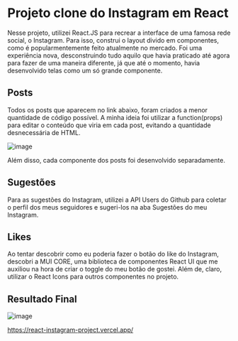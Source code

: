 # Projeto clone do Instagram em React

Nesse projeto, utilizei React.JS para recrear a interface de uma famosa rede social, o Instagram.
Para isso, construi o layout divido em componentes, como é popularmentemente feito atualmente no mercado. Foi uma experiência nova, desconstruindo tudo aquilo que havia praticado até agora para fazer de uma maneira diferente, já que até o momento, havia desenvolvido telas como um só grande componente.


## Posts

Todos os posts que aparecem no link abaixo, foram criados a menor quantidade de código possível. A minha ideia foi utilizar a function(props) para editar o conteúdo que viria em cada post, evitando a quantidade desnecessária de HTML.

![image](https://user-images.githubusercontent.com/110692090/197644050-cec2d53d-e9f5-4183-b089-d0450b95cf35.png)

Além disso, cada componente dos posts foi desenvolvido separadamente.

## Sugestões 

Para as sugestões do Instagram, utilizei a API Users do Github para coletar o perfil dos meus seguidores e sugeri-los na aba Sugestões do meu Instagram.

## Likes 

Ao tentar descobrir como eu poderia fazer o botão do like do Instagram, descobri a MUI CORE, uma biblioteca de componentes React UI que me auxiliou na hora de criar o toggle do meu botão de gostei. Além de, claro, utilizar o React Icons para outros componentes no projeto.

## Resultado Final
![image](https://user-images.githubusercontent.com/110692090/197645824-f1dcbe61-e42c-4169-9acf-57d8625d17a6.png)


https://react-instagram-project.vercel.app/



